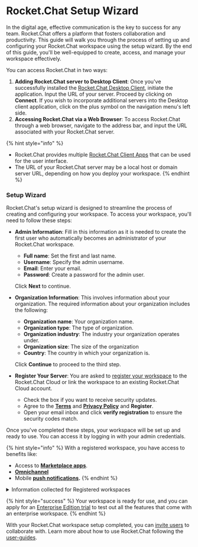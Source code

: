 # Rocket.Chat Setup Wizard

In the digital age, effective communication is the key to success for any team. Rocket.Chat offers a platform that fosters collaboration and productivity. This guide will walk you through the process of setting up and configuring your Rocket.Chat workspace using the setup wizard. By the end of this guide, you'll be well-equipped to create, access, and manage your workspace effectively.

You can access Rocket.Chat in two ways:

1. **Adding Rocket.Chat server to Desktop Client**: Once you've successfully installed the [Rocket.Chat Desktop Client](../../deploy/installing-client-apps/#desktop-apps), initiate the application. Input the URL of your server. Proceed by clicking on **Connect**. If you wish to incorporate additional servers into the Desktop client application, click on the plus symbol on the navigation menu's left side.
2. **Accessing Rocket.Chat via a Web Browser**: To access Rocket.Chat through a web browser, navigate to the address bar, and input the URL associated with your Rocket.Chat server.

{% hint style="info" %}
* Rocket.Chat provides multiple [Rocket.Chat Client Apps](../../deploy/installing-client-apps/) that can be used for the user interface.&#x20;
* The URL of your Rocket.Chat server may be a local host or domain server URL, depending on how you deploy your workspace.
{% endhint %}

### Setup Wizard

Rocket.Chat's setup wizard is designed to streamline the process of creating and configuring your workspace. To access your workspace, you'll need to follow these steps:

*   **Admin Information**: Fill in this information as it is needed to create the first user who automatically becomes an administrator of your Rocket.Chat workspace.&#x20;

    * **Full name**: Set the first and last name.
    * **Username**: Specify the admin username.
    * **Email**: Enter your email.
    * **Password**: Create a password for the admin user.

    Click **Next** to continue.
*   **Organization Information**: This involves information about your organization. The required information about your organization includes the following:

    * **Organization name**: Your organization name.
    * **Organization type**: The type of organization.
    * **Organization industry**: The industry your organization operates under.
    * **Organization size**: The size of the organization
    * **Country**: The country in which your organization is.

    Click **Continue** to proceed to the third step.
* **Register Your Server**: You are asked to [register your workspace](rocket.chat-setup-wizard.md#register-workspace) to the Rocket.Chat Cloud or link the workspace to an existing Rocket.Chat Cloud account.
  * Check the box if you want to receive security updates.
  * Agree to the [**Terms**](../../rocket.chat-legal/terms-of-service/) and [**Privacy Policy**](broken-reference) and **Register**.
  * Open your email inbox and click **verify registration** to ensure the security codes match.

Once you've completed these steps, your workspace will be set up and ready to use. You can access it by logging in with your admin credentials.

{% hint style="info" %}
With a registered workspace, you have access to benefits like:

* Access to [**Marketplace apps**](../../extend-rocket.chat-capabilities/rocket.chat-marketplace/).
* [**Omnichannel**](../../use-rocket.chat/omnichannel/)
* Mobile [**push notifications**](../../use-rocket.chat/rocket.chat-mobile/push-notifications/)**.**
{% endhint %}

<details>

<summary>Information collected for Registered workspaces</summary>

When registering your workspace, Rocket.Chat collects the following information about your workspace.

* The **workspace Id** to help identify the workspace.
* The organization's **address.**
* **Contact name** for the workspace.
* **Contact email** for the workspace.
* The number of **seats** for the workspace.
* The **account name.**
* The **organization type**.&#x20;
* What **industry** the organization belongs to.
* The **size of the organization**.&#x20;
* The **country** of the organization.
* **Language** set for the workspace.&#x20;
* **Website** of the organization.
* **Site name** of the workspace.
* The **workspace type**.
* The **deployment method** used for the workspace.
* The **deployment platform.**
* The **version of Rocket.Chat** deployed.

</details>

{% hint style="success" %}
Your workspace is ready for use, and you can apply for an [Enterprise Edition trial](../enterprise-edition-trial/) to test out all the features that come with an enterprise workspace.
{% endhint %}

With your Rocket.Chat workspace setup completed, you can [invite users](inviting-users.md) to collaborate with. Learn more about how to use Rocket.Chat following the [user-guides](../../use-rocket.chat/user-guides/ "mention").

